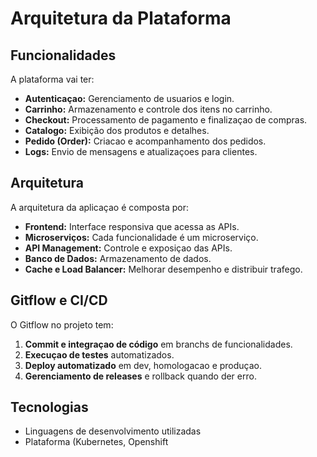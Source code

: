 # Arquitetura  da Plataforma


## Funcionalidades
A plataforma vai ter:
- **Autenticaçao:** Gerenciamento de usuarios e login.
- **Carrinho:** Armazenamento e controle dos itens no carrinho.
- **Checkout:** Processamento de pagamento e finalizaçao de compras.
- **Catalogo:** Exibição dos produtos e detalhes.
- **Pedido (Order):** Criacao e acompanhamento dos pedidos.
- **Logs:** Envio de mensagens e atualizaçoes para clientes.

## Arquitetura

A arquitetura da aplicaçao é composta por:
- **Frontend:** Interface responsiva que acessa as APIs.
- **Microserviços:** Cada funcionalidade é um microserviço.
- **API Management:** Controle e exposiçao das APIs.
- **Banco de Dados:** Armazenamento de dados.
- **Cache e Load Balancer:** Melhorar desempenho e distribuir trafego.


## Gitflow e CI/CD

O Gitflow no projeto tem:
1. **Commit e integraçao de código** em branchs de funcionalidades.
2. **Execuçao de testes** automatizados.
3. **Deploy automatizado** em dev, homologacao e produçao.
4. **Gerenciamento de releases** e rollback quando der erro.


## Tecnologias

- Linguagens de desenvolvimento utilizadas
- Plataforma (Kubernetes, Openshift

